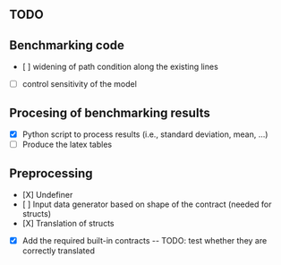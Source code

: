 TODO
----

## Benchmarking code

* [ ] widening of path condition along the existing lines
* [ ] control sensitivity of the model

## Procesing of benchmarking results

* [X] Python script to process results (i.e., standard deviation, mean, ...) 
* [ ] Produce the latex tables

## Preprocessing

* [X] Undefiner
* [ ] Input data generator based on shape of the contract (needed for structs)
* [X] Translation of structs
* [X] Add the required built-in contracts -- TODO: test whether they are correctly translated
